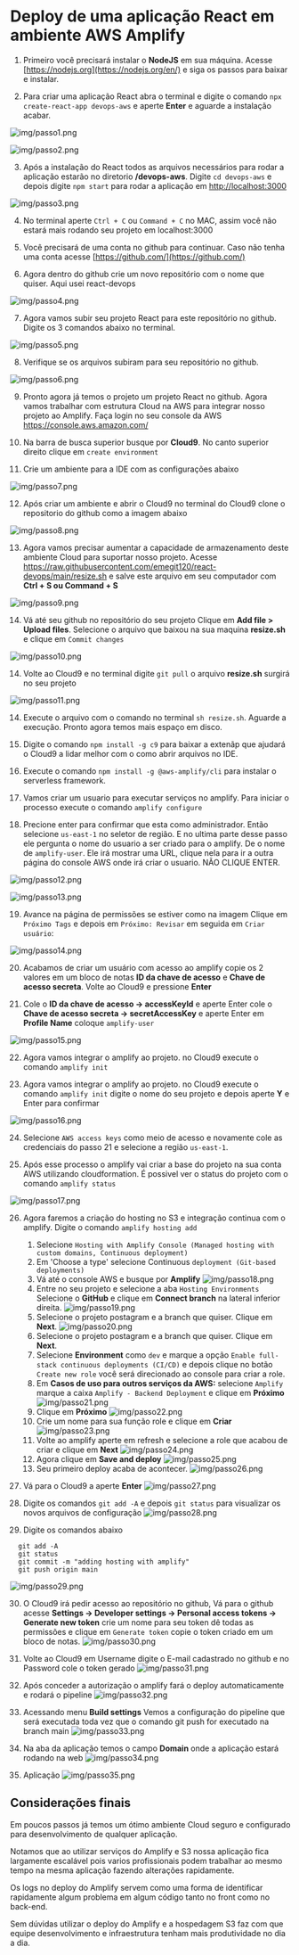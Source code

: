 # Deploy de uma aplicação React em ambiente AWS Amplify

1. Primeiro você precisará instalar o **NodeJS** em sua máquina. Acesse [https://nodejs.org](https://nodejs.org/en/) e siga os passos para baixar e instalar.

2. Para criar uma aplicação React abra o terminal e digite o comando `npx create-react-app devops-aws` e aperte **Enter** e aguarde a instalação acabar.

![img/passo1.png](img/passo1.jpg)

![img/passo2.png](img/passo2.jpg)

3. Após a instalação do React todos as arquivos necessários para rodar a aplicação estarão no diretorio **/devops-aws**. Digite `cd devops-aws` e depois digite `npm start` para rodar a aplicação em [http://localhost:3000](http://localhost:3000)

![img/passo3.png](img/passo3.jpg)

4. No terminal aperte `Ctrl + C` ou `Command + C` no MAC, assim você não estará mais rodando seu projeto em localhost:3000 

5. Você precisará de uma conta no github para continuar. Caso não tenha uma conta acesse [https://github.com/](https://github.com/)

6. Agora dentro do github crie um novo repositório com o nome que quiser. Aqui usei react-devops

![img/passo4.png](img/passo4.jpg)

7. Agora vamos subir seu projeto React para este repositório no github. Digite os 3 comandos abaixo no terminal.

![img/passo5.png](img/passo5.jpg)

8. Verifique se os arquivos subiram para seu repositório no github.

![img/passo6.png](img/passo6.jpg)

9. Pronto agora já temos o projeto um projeto React no github. Agora vamos trabalhar com estrutura Cloud na AWS para integrar nosso projeto ao Amplify. Faça login no seu console da AWS https://console.aws.amazon.com/

10. Na barra de busca superior busque por **Cloud9**. No canto superior direito clique em `create environment`

11. Crie um ambiente para a IDE com as configurações abaixo

![img/passo7.png](img/passo7.jpg)

12. Após criar um ambiente e abrir o Cloud9 no terminal do Cloud9 clone o repositorio do github como a imagem abaixo

![img/passo8.png](img/passo8.jpg)

13. Agora vamos precisar aumentar a capacidade de armazenamento deste ambiente Cloud para suportar nosso projeto. Acesse https://raw.githubusercontent.com/emegit120/react-devops/main/resize.sh e salve este arquivo em seu computador com **Ctrl + S ou Command + S**

![img/passo9.png](img/passo9.jpg)

14. Vá até seu github no repositório do seu projeto Clique em **Add file > Upload files**. Selecione o arquivo que baixou na sua maquina **resize.sh** e clique em `Commit changes`

![img/passo10.png](img/passo10.jpg)

14. Volte ao Cloud9 e no terminal digite `git pull` o arquivo **resize.sh** surgirá no seu projeto

![img/passo11.png](img/passo11.jpg)

14. Execute o arquivo com o comando no terminal `sh resize.sh`. Aguarde a execução. Pronto agora temos mais espaço em disco.

15. Digite o comando `npm install -g c9` para baixar a extenãp que ajudará o Cloud9 a lidar melhor com o como abrir arquivos no IDE.

16. Execute o comando `npm install -g @aws-amplify/cli` para instalar o serverless framework.

17. Vamos criar um usuario para executar serviços no amplify. Para iniciar o processo execute o comando `amplify configure`

18. Precione enter para confirmar que esta como administrador. Então selecione `us-east-1` no seletor de região. E no ultima parte desse passo ele pergunta o nome do usuario a ser criado para o amplify. De o nome de `amplify-user`. Ele irá mostrar uma URL, clique nela para ir a outra página do console AWS onde irá criar o usuario. NÃO CLIQUE ENTER.

![img/passo12.png](img/passo12.jpg)

![img/passo13.png](img/passo13.jpg)

19. Avance na página de permissões se estiver como na imagem Clique em `Próximo Tags` e depois em `Próximo: Revisar` em seguida em `Criar usuário`:

![img/passo14.png](img/passo14.jpg)

20. Acabamos de criar um usuário com acesso ao amplify copie os 2 valores em um bloco de notas **ID da chave de acesso** e **Chave de acesso secreta**. Volte ao Cloud9 e pressione **Enter**

21. Cole o **ID da chave de acesso -> accessKeyId** e aperte Enter cole o **Chave de acesso secreta -> secretAccessKey** e aperte Enter em **Profile Name** coloque `amplify-user`

![img/passo15.png](img/passo15.jpg)

22. Agora vamos integrar o amplify ao projeto. no Cloud9 execute o comando `amplify init`

23. Agora vamos integrar o amplify ao projeto. no Cloud9 execute o comando `amplify init` digite o nome do seu projeto e depois aperte **Y** e Enter para confirmar

![img/passo16.png](img/passo16.jpg)

24. Selecione `AWS access keys` como meio de acesso e novamente cole as credenciais do passo 21 e selecione a região `us-east-1`.

25. Após esse processo o amplify vai criar a base do projeto na sua conta AWS utilizando cloudformation. É possivel ver o status do projeto com o comando `amplify status`

![img/passo17.png](img/passo17.jpg)

26. Agora faremos a criação do hosting no S3 e integração continua com o amplify. Digite o comando `amplify hosting add`
    1. Selecione `Hosting with Amplify Console (Managed hosting with custom domains, Continuous deployment)`
    2. Em 'Choose a type' selecione Continuous `deployment (Git-based deployments)`
    3. Vá até o console AWS e busque por **Amplify**
    ![img/passo18.png](img/passo18.jpg)
    4. Entre no seu projeto e selecione a aba `Hosting Environments` Selecione o **GitHub** e clique em **Connect branch** na lateral inferior direita.
    ![img/passo19.png](img/passo19.jpg)
    5. Selecione o projeto postagram e a branch que quiser. Clique em **Next**.
    ![img/passo20.png](img/passo20.jpg)
    6. Selecione o projeto postagram e a branch que quiser. Clique em **Next**.
    7. Selecione **Environment** como `dev` e marque a opção `Enable full-stack continuous deployments (CI/CD)` e depois clique no botão `Create new role` você será direcionado ao console para criar a role.
    8. Em **Casos de uso para outros serviços da AWS:** selecione `Amplify` marque a caixa `Amplify - Backend Deployment` e clique em **Próximo**
    ![img/passo21.png](img/passo21.jpg)
    9. Clique em **Próximo**
    ![img/passo22.png](img/passo22.jpg)
    10. Crie um nome para sua função role e clique em **Criar**
    ![img/passo23.png](img/passo23.jpg)
    11. Volte ao amplify aperte em refresh e selecione a role que acabou de criar e clique em **Next**
    ![img/passo24.png](img/passo24.jpg)
    12. Agora clique em  **Save and deploy**
    ![img/passo25.png](img/passo25.jpg)
    13. Seu primeiro deploy acaba de acontecer.
    ![img/passo26.png](img/passo26.jpg)

27. Vá para o Cloud9 a aperte **Enter**
![img/passo27.png](img/passo27.jpg)

28. Digite os comandos `git add -A` e depois `git status` para visualizar os novos arquivos de configuração
![img/passo28.png](img/passo28.jpg)

29. Digite os comandos abaixo
```
  git add -A
  git status
  git commit -m "adding hosting with amplify"
  git push origin main
  ```
![img/passo29.png](img/passo29.jpg)

30. O Cloud9 irá pedir acesso ao repositório no github, Vá para o github acesse **Settings ->  Developer settings -> Personal access tokens -> Generate new token** crie um nome para seu token dê todas as permissões e clique em `Generate token` copie o token criado em um bloco de notas.
![img/passo30.png](img/passo30.jpg)

31. Volte ao Cloud9 em Username digite o E-mail cadastrado no github e no Password cole o token gerado
![img/passo31.png](img/passo31.jpg)

32. Após conceder a autorização o amplify fará o deploy automaticamente e rodará o pipeline
![img/passo32.png](img/passo32.jpg)

33. Acessando menu **Build settings** Vemos a configuração do pipeline que será executada toda vez que o comando git push for executado na branch main
![img/passo33.png](img/passo33.jpg)

34. Na aba da aplicação temos o campo **Domain** onde a aplicação estará rodando na web
![img/passo34.png](img/passo34.jpg)

34. Aplicação
![img/passo35.png](img/passo35.jpg)
  
## Considerações finais

Em poucos passos já temos um ótimo ambiente Cloud seguro e configurado para desenvolvimento de qualquer aplicação.

Notamos que ao utilizar serviços do Amplify e S3 nossa aplicação fica largamente escalável pois varios profissionais podem trabalhar ao mesmo tempo na mesma aplicação fazendo alterações rapidamente.

Os logs no deploy do Amplify servem como uma forma de identificar rapidamente algum problema em algum código tanto no front como no back-end.

Sem dúvidas utilizar o deploy do Amplify e a hospedagem S3 faz com que equipe desenvolvimento e infraestrutura tenham mais produtividade no dia a dia.